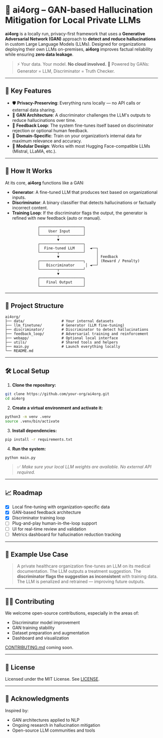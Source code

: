 # 🧠 ai4org – GAN-based Hallucination Mitigation for Local Private LLMs

**ai4org** is a locally run, privacy-first framework that uses a **Generative Adversarial Network (GAN)** approach to **detect and reduce hallucinations** in custom Large Language Models (LLMs). Designed for organizations deploying their own LLMs on-premises, **ai4org** improves factual reliability while ensuring **zero data leakage**.

> ⚡ Your data. Your model. **No cloud involved.**
> 🤖 Powered by GANs: Generator = LLM, Discriminator = Truth Checker.

---

## 🌟 Key Features

* 🛡️ **Privacy-Preserving**: Everything runs locally — no API calls or external data sharing.
* 🧠 **GAN Architecture**: A discriminator challenges the LLM's outputs to reduce hallucinations over time.
* 🔁 **Feedback Loop**: The system fine-tunes itself based on discriminator rejection or optional human feedback.
* 🎯 **Domain-Specific**: Train on your organization’s internal data for maximum relevance and accuracy.
* 🧩 **Modular Design**: Works with most Hugging Face-compatible LLMs (Mistral, LLaMA, etc.).

---

## 🔬 How It Works

At its core, **ai4org** functions like a GAN:

* **Generator**: A fine-tuned LLM that produces text based on organizational inputs.
* **Discriminator**: A binary classifier that detects hallucinations or factually incorrect content.
* **Training Loop**: If the discriminator flags the output, the generator is refined with new feedback (auto or manual).

```text
               ┌────────────────────┐
               │    User Input      │
               └────────┬───────────┘
                        ▼
               ┌────────────────────┐
               │  Fine-tuned LLM    │  ◄──┐
               └────────┬───────────┘     │
                        ▼                 │ Feedback
               ┌────────────────────┐     │ (Reward / Penalty)
               │   Discriminator     │ ◄──┘
               └────────┬───────────┘
                        ▼
               ┌────────────────────┐
               │   Final Output     │
               └────────────────────┘
```

---

## 📂 Project Structure

```
ai4org/
├── data/                 # Your internal datasets
├── llm_finetune/         # Generator (LLM fine-tuning)
├── discriminator/        # Discriminator to detect hallucinations
├── feedback_loop/        # Adversarial training and reinforcement
├── webapp/               # Optional local interface
├── utils/                # Shared tools and helpers
├── main.py               # Launch everything locally
└── README.md
```

---

## 🛠️ Local Setup

1. **Clone the repository:**

```bash
git clone https://github.com/your-org/ai4org.git
cd ai4org
```

2. **Create a virtual environment and activate it:**

```bash
python3 -m venv .venv
source .venv/bin/activate
```

3. **Install dependencies:**

```bash
pip install -r requirements.txt
```

4. **Run the system:**

```bash
python main.py
```

> ✅ *Make sure your local LLM weights are available. No external API required.*

---

## 📈 Roadmap

* [x] Local fine-tuning with organization-specific data
* [x] GAN-based feedback architecture
* [x] Discriminator training loop
* [ ] Plug-and-play human-in-the-loop support
* [ ] UI for real-time review and validation
* [ ] Metrics dashboard for hallucination reduction tracking

---

## 🧪 Example Use Case

> A private healthcare organization fine-tunes an LLM on its medical documentation.
> The LLM outputs a treatment suggestion.
> The **discriminator flags the suggestion as inconsistent** with training data.
> The LLM is penalized and retrained — improving future outputs.

---

## 👨‍💻 Contributing

We welcome open-source contributions, especially in the areas of:

* Discriminator model improvement
* GAN training stability
* Dataset preparation and augmentation
* Dashboard and visualization

[CONTRIBUTING.md](CONTRIBUTING.md) coming soon.

---

## 📜 License

Licensed under the MIT License. See [LICENSE](LICENSE).

---

## 🙏 Acknowledgments

Inspired by:

* GAN architectures applied to NLP
* Ongoing research in hallucination mitigation
* Open-source LLM communities and tools
